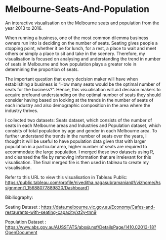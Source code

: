 # Melbourne-Seats-And-Population
An interactive visualisation on the Melbourne seats and population from the year 2013 to 2016.

When running a business, one of the most common dilemma business owners run into is deciding on the number of seats. Seating gives people a stopping point, whether it be for lunch, for a rest, a place to wait and meet others or simply a place to sit and take in the scenery. Therefore, my visualisation is focused on analysing and understanding the trend in number of seats in Melbourne and how population plays a greater role in determining the proportion of seats.  

The important question that every decision maker will have when establishing a business is “How many seats would be the optimal number of seats for the business?”. Hence, this visualisation will aid decision makers to acquire profound understanding on the optimal number of seats they should consider having based on looking at the trends in the number of seats of each industry and also demographic composition in the area where the industry thrives.

I collected two datasets: Seats dataset, which consists of the number of seats in each Melbourne areas and Industries and Population dataset, which consists of total population by age and gender in each Melbourne area. To further understand the trends in the number of seats over the years, I thought it will be useful to have population data given that with larger population in a particular area, higher number of seats are required to accommodate the large population. I merged these two datasets using R, and cleansed the file by removing information that are irrelevant for this visualisation. The final merged file is then used in tableau to create my visualisation.

Refer to this URL to view this visualisation in Tableau Public: 
https://public.tableau.com/profile/niveditha.nagasubramanian#!/vizhome/Assignment1_15688077889820/Dashboard1

Bibiliography:

Seating Dataset : https://data.melbourne.vic.gov.au/Economy/Cafes-and-restaurants-with-seating-capacity/xt2y-tnn9

Population Dataset : https://www.abs.gov.au/AUSSTATS/abs@.nsf/DetailsPage/1410.02013-18?OpenDocument 
